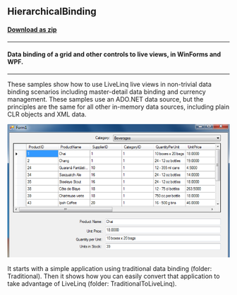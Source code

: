 ## HierarchicalBinding
#### [Download as zip](https://minhaskamal.github.io/DownGit/#/home?url=https://github.com/GrapeCity/ComponentOne-WinForms-Samples/tree/master/NetFramework\DataSource\VB\LiveLinq\GettingStarted\HierarchicalBinding)
____
#### Data binding of a grid and other controls to live views, in WinForms and WPF.
____
These samples show how to use LiveLinq live views in non-trivial data binding scenarios including master-detail data binding and currency management.
These samples use an ADO.NET data source, but the principles are the same for all other in-memory data sources, including plain CLR objects and XML data.

![screenshot](screenshot.png)

It starts with a simple application using traditional data binding (folder: Traditional).
Then it shows how you can easily convert that application to take advantage of LiveLinq (folder: TraditionalToLiveLinq).
